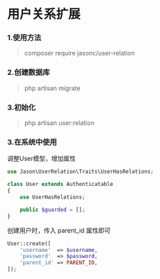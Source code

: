 # 用户关系扩展


### 1.使用方法

> composer require jasonc/user-relation

### 2.创建数据库

> php artisan migrate

### 3.初始化
> php artisan user:relation

### 3.在系统中使用

调整User模型，增加属性
```php
use Jason\UserRelation\Traits\UserHasRelations;

class User extends Authenticatable
{
    use UserHasRelations;

    public $guarded = [];
}
```

创建用户时，传入 parent_id 属性即可
```php
User::create([
    'username'  => $username,
    'password'  => $password,
    'parent_id' => PARENT_ID,
]);
```
